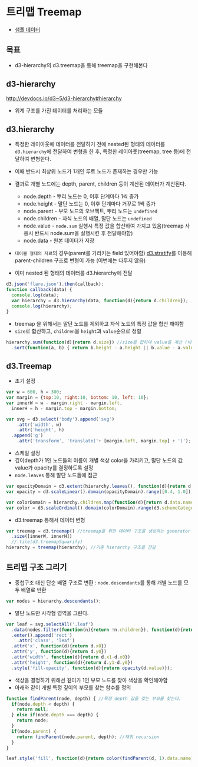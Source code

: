 트리맵 Treemap
===

- [샘플 데이터](./sample/flare.json)

목표
---
- d3-hierarchy의 d3.treemap을 통해 treemap을 구현해본다


d3-hierarchy
---
http://devdocs.io/d3~5/d3-hierarchy#hierarchy
- 위계 구조를 가진 데이터를 처리하는 모듈

## d3.hierarchy
- 특정한 레이아웃에 데이터를 전달하기 전에 nested된 형태의 데이터를 `d3.hierarchy`에 전달하여 변형을 한 후, 특정한 레이아웃(treemap, tree 등)에 전달하여 변형한다.
- 이때 반드시 최상위 노드가 1개인 루트 노드가 존재하는 경우만 가능
- 결과로 개별 노드에는  depth, parent, children 등이 계산된 데이터가 계산된다.
  - node.depth - 뿌리 노드는 0, 이후 단계마다 1씩 증가
  - node.height - 말단 노드는 0, 이후 단계마다 거꾸로 1씩 증가
  - node.parent - 부모 노드의 오브젝트, 뿌리 노드는 `undefined`
  - node.children - 자식 노드의 배열, 말단 노드는 `undefined`
  - node.value - `node.sum` 실행시 특정 값을 합산하여 가지고 있음(treemap 사용시 반드시 node.sum을 실행시킨 후 전달해야함)
  - node.data - 원본 데이터가 저장

- `테이블 형태의 자료`의 경우(parent를 가리키는 field 있어야함) [d3.stratify](http://devdocs.io/d3~5/d3-hierarchy#stratify)를 이용해 parent-children 구조로 변형이 가능 (이번에는 다루지 않음)

- 이미 nested 된 형태의 데이터를 d3.hierarchy에 전달
```javascript
d3.json('flare.json').then(callback);
function callback(data) {
  console.log(data);
  var hierarchy = d3.hierarchy(data, function(d){return d.children});
  console.log(hierarchy);
}
```

- treemap 을 위해서는 말단 노드를 제외하고 자식 노드의 특정 값을 합산 해야함
- `size`로 합산하고, `children`을 `height`과 `value`순으로 정렬

```javascript
hierarchy.sum(function(d){return d.size}) //size를 합하여 value를 계산 (비고) function(d) { return 1; 자식노드 개수}
  .sort(function(a, b) { return b.height - a.height || b.value - a.value; }) // expr1 || expr2 일때 expr1이 falsy value면 다음 값을 뱉어냄
```


d3.Treemap
---

- 초기 설정
```javascript
var w = 600, h = 300;
var margin = {top:10, right:10, bottom: 10, left: 10};
var innerW = w - margin.right - margin.left,
  innerH = h - margin.top - margin.bottom;

var svg = d3.select('body').append('svg')
    .attr('width', w)
    .attr('height', h)
  .append('g')
    .attr('transform', 'translate('+ [margin.left, margin.top] + ')');

```

- 스케일 설정
 - 깊이depth가 1인 노드들의 이름이 개별 색상 color을 가리키고, 말단 노드의 값value가 opacity를 결정하도록 설정
 - `node.leaves` 통해 말단 노드들에 접근  

```javascript
var opacityDomain = d3.extent(hierarchy.leaves(), function(d){return d.value;}); // 말단 노드의 value값의 범위를 가져온다.
var opacity = d3.scaleLinear().domain(opacityDomain).range([0.4, 1.0]);

var colorDomain = hierarchy.children.map(function(d){return d.data.name}); // 깊이가 1인 노드들의 이름을 가져온다.
var color = d3.scaleOrdinal().domain(colorDomain).range(d3.schemeCategory10);
```

- d3.treemap 통해서 데이터 변형

```javascript
var treemap = d3.treemap() //treemap을 위한 데이터 구조를 생성하는 generator
  .size([innerW, innerH])
  //.tile(d3.treemapSquarify)
hierarchy = treemap(hierarchy); //기존 hierarchy 구조를 전달
```


트리맵 구조 그리기
---

- 중첩구조 대신 단순 배열 구조로 변환 : `node.descendants`를 통해 개별 노드를 모두 배열로 반환 

```javascript
var nodes = hierarchy.descendants();
```


- 말단 노드만 사각형 영역을 그린다.

```javascript
var leaf = svg.selectAll('.leaf')
  .data(nodes.filter(function(n){return !n.children}), function(d){return d.data.name}) //filter를 통해서 children이 없는 말단 노드만 선택
  .enter().append('rect')
    .attr('class', 'leaf')
  .attr('x', function(d){return d.x0})
  .attr('y', function(d){return d.y0})
  .attr('width', function(d){return d.x1-d.x0})
  .attr('height', function(d){return d.y1-d.y0})
  .style('fill-opacity', function(d){return opacity(d.value)});
```


- 색상을 결정하기 위해선 깊이가 1인 부모 노드를 찾아 색상을 확인해야함
 - 아래와 같이 개별 특정 깊이의 부모를 찾는 함수를 정의

```javascript
function findParent(node, depth) { //특정 depth 값을 갖는 부모를 찾는다.
  if(node.depth < depth) {
    return null;
  } else if(node.depth === depth) {
    return node;
  }
  if(node.parent) {
    return findParent(node.parent, depth); //재귀 recursion
  }
}
```

```javascript
leaf.style('fill', function(d){return color(findParent(d, 1).data.name)});
```
